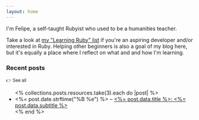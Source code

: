 ```yaml
---
layout: home
---
```


I'm Felipe, a self-taught Rubyist who used to be a humanities teacher.

Take a look at [my "Learning Ruby" list](https://github.com/fpsvogel/learn-ruby) if you're an aspiring developer and/or interested in Ruby. Helping other beginners is also a goal of my blog here, but it's equally a place where I reflect on what and and how I'm learning.

### Recent posts

<small>
  <a href="/posts" style="text-decoration: none">
    👉 See all
  </a>
</small>

<ul>
  <% collections.posts.resources.take(3).each do |post| %>
    <li>
      <%= post.date.strftime("%B %e") %> – <a href="<%= post.relative_url %>">
      <%= post.data.title %>: <%= post.data.subtitle %></a>
    </li>
  <% end %>
</ul>
